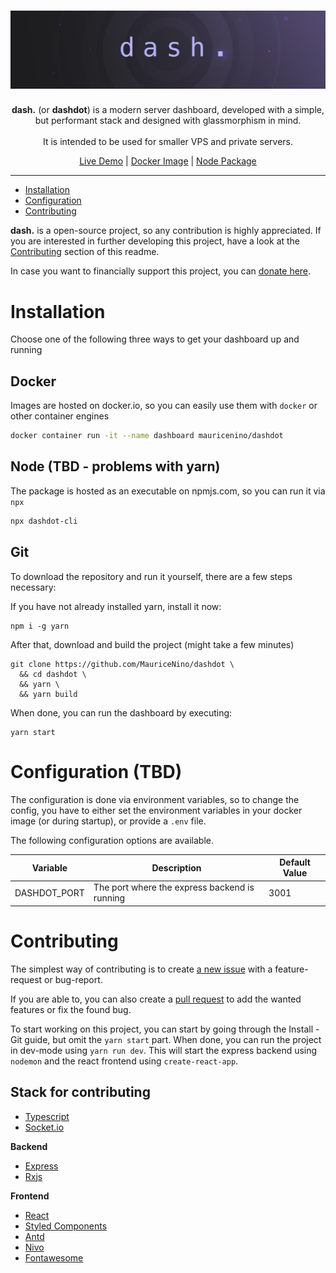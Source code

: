 <h1><img src="_doc/banner_muted.png" alt="dash. - a modern server dashboard"></h1>
<p align="center">
  <b>dash.</b> (or <b>dashdot</b>) is a modern server dashboard, developed with a simple, but performant stack and designed with glassmorphism in mind. <br>
<br>
It is intended to be used for smaller VPS and private servers.
</p>
<p align="center">
  <a href="https://dash.mauz.io">Live Demo</a>
 |
  <a href="#">Docker Image</a>
 |
  <a href="#">Node Package</a>
</p>

---

- [Installation](#Installation)
- [Configuration](#Configuration)
- [Contributing](#Contributing)

**dash.** is a open-source project, so any contribution is highly appreciated. If you are interested in further developing this project, have a look at the [Contributing](#Contributing) section of this readme.

In case you want to financially support this project, you can [donate here](https://paypal.me/itsMaurice).

# Installation

Choose one of the following three ways to get your dashboard up and running

## Docker

Images are hosted on docker.io, so you can easily use them with `docker` or other container engines

```bash
docker container run -it --name dashboard mauricenino/dashdot
```

## Node (TBD - problems with yarn)

The package is hosted as an executable on npmjs.com, so you can run it via `npx`

```bash
npx dashdot-cli
```

## Git

To download the repository and run it yourself, there are a few steps necessary:

If you have not already installed yarn, install it now:

```
npm i -g yarn
```

After that, download and build the project (might take a few minutes)

```
git clone https://github.com/MauriceNino/dashdot \
  && cd dashdot \
  && yarn \
  && yarn build
```

When done, you can run the dashboard by executing:

```
yarn start
```

# Configuration (TBD)

The configuration is done via environment variables, so to change the config, you have to either set the environment variables in your docker image (or during startup), or provide a `.env` file.

The following configuration options are available.

Variable | Description | Default Value
-- | -- | --
DASHDOT_PORT | The port where the express backend is running | 3001

# Contributing

The simplest way of contributing is to create [a new issue](https://github.com/MauriceNino/dashdot/issues) with a feature-request or bug-report.

If you are able to, you can also create a [pull request](https://github.com/MauriceNino/dashdot/pulls) to add the wanted features or fix the found bug.

To start working on this project, you can start by going through the Install - Git guide, but omit the `yarn start` part.
When done, you can run the project in dev-mode using `yarn run dev`. This will start the express backend using `nodemon` and the react frontend using `create-react-app`.

## Stack for contributing

- [Typescript](https://github.com/microsoft/TypeScript)
- [Socket.io](https://github.com/socketio/socket.io)

**Backend**

- [Express](https://github.com/expressjs/express)
- [Rxjs](https://github.com/ReactiveX/rxjs)

**Frontend**

- [React](https://github.com/facebook/react)
- [Styled Components](https://github.com/styled-components/styled-components)
- [Antd](https://github.com/ant-design/ant-design/)
- [Nivo](https://github.com/plouc/nivo)
- [Fontawesome](https://github.com/FortAwesome/Font-Awesome)